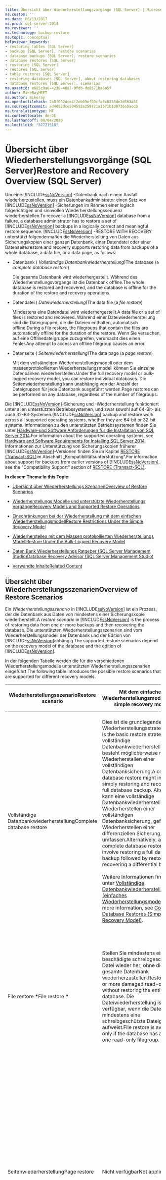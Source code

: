 ```yaml
---
title: Übersicht über Wiederherstellungsvorgänge (SQL Server) | Microsoft-Dokumentation
ms.custom: ''
ms.date: 06/13/2017
ms.prod: sql-server-2014
ms.reviewer: ''
ms.technology: backup-restore
ms.topic: conceptual
helpviewer_keywords:
- restoring tables [SQL Server]
- backups [SQL Server], restore scenarios
- database backups [SQL Server], restore scenarios
- database restores [SQL Server]
- restoring [SQL Server]
- restores [SQL Server]
- table restores [SQL Server]
- restoring databases [SQL Server], about restoring databases
- database restores [SQL Server], scenarios
ms.assetid: e985c9a6-4230-4087-9fdb-de8571ba5a5f
author: MikeRayMSFT
ms.author: mikeray
ms.openlocfilehash: 2b8f032dce4f2eb09ef80cfa8c6333de2d563a81
ms.sourcegitcommit: ad4d92dce894592a259721a1571b1d8736abacdb
ms.translationtype: MT
ms.contentlocale: de-DE
ms.lasthandoff: 08/04/2020
ms.locfileid: "87721518"
---
```

# <a name="restore-and-recovery-overview-sql-server"></a><span data-ttu-id="6e73b-102">Übersicht über Wiederherstellungsvorgänge (SQL Server)</span><span class="sxs-lookup"><span data-stu-id="6e73b-102">Restore and Recovery Overview (SQL Server)</span></span>
  <span data-ttu-id="6e73b-103">Um eine [!INCLUDE[ssNoVersion](../../includes/ssnoversion-md.md)] -Datenbank nach einem Ausfall wiederherzustellen, muss ein Datenbankadministrator einen Satz von [!INCLUDE[ssNoVersion](../../includes/ssnoversion-md.md)] -Sicherungen im Rahmen einer logisch folgerichtigen und sinnvollen Wiederherstellungssequenz wiederherstellen.</span><span class="sxs-lookup"><span data-stu-id="6e73b-103">To recover a [!INCLUDE[ssNoVersion](../../includes/ssnoversion-md.md)] database from a failure, a database administrator has to restore a set of [!INCLUDE[ssNoVersion](../../includes/ssnoversion-md.md)] backups in a logically correct and meaningful restore sequence.</span></span> [!INCLUDE[ssNoVersion](../../includes/ssnoversion-md.md)] <span data-ttu-id="6e73b-104">-RESTORE WITH RECOVERY unterstützt folgendermaßen die Wiederherstellung von Daten aus Sicherungskopien einer ganzen Datenbank, einer Datendatei oder einer Datenseite:</span><span class="sxs-lookup"><span data-stu-id="6e73b-104">restore and recovery supports restoring data from backups of a whole database, a data file, or a data page, as follows:</span></span>  
  
-   <span data-ttu-id="6e73b-105">Datenbank ( *Vollständige Datenbankwiederherstellung*)</span><span class="sxs-lookup"><span data-stu-id="6e73b-105">The database (a *complete database restore*)</span></span>  
  
     <span data-ttu-id="6e73b-106">Die gesamte Datenbank wird wiederhergestellt. Während des Wiederherstellungsvorgangs ist die Datenbank offline.</span><span class="sxs-lookup"><span data-stu-id="6e73b-106">The whole database is restored and recovered, and the database is offline for the duration of the restore and recovery operations.</span></span>  
  
-   <span data-ttu-id="6e73b-107">Datendatei ( *Dateiwiederherstellung*)</span><span class="sxs-lookup"><span data-stu-id="6e73b-107">The data file (a *file restore*)</span></span>  
  
     <span data-ttu-id="6e73b-108">Mindestens eine Datendatei wird wiederhergestellt.</span><span class="sxs-lookup"><span data-stu-id="6e73b-108">A data file or a set of files is restored and recovered.</span></span> <span data-ttu-id="6e73b-109">Während einer Dateiwiederherstellung sind die Dateigruppen, die die Dateien enthalten, automatisch offline.</span><span class="sxs-lookup"><span data-stu-id="6e73b-109">During a file restore, the filegroups that contain the files are automatically offline for the duration of the restore.</span></span> <span data-ttu-id="6e73b-110">Wenn Sie versuchen, auf eine Offlinedateigruppe zuzugreifen, verursacht dies einen Fehler.</span><span class="sxs-lookup"><span data-stu-id="6e73b-110">Any attempt to access an offline filegroup causes an error.</span></span>  
  
-   <span data-ttu-id="6e73b-111">Datenseite ( *Seitenwiederherstellung*)</span><span class="sxs-lookup"><span data-stu-id="6e73b-111">The data page (a *page restore*)</span></span>  
  
     <span data-ttu-id="6e73b-112">Mit dem vollständigen Wiederherstellungsmodell oder dem massenprotokollierten Wiederherstellungsmodell können Sie einzelne Datenbanken wiederherstellen.</span><span class="sxs-lookup"><span data-stu-id="6e73b-112">Under the full recovery model or bulk-logged recovery model, you can restore individual databases.</span></span> <span data-ttu-id="6e73b-113">Die Seitenwiederherstellung kann unabhängig von der Anzahl der Dateigruppen für jede Datenbank ausgeführt werden.</span><span class="sxs-lookup"><span data-stu-id="6e73b-113">Page restores can be performed on any database, regardless of the number of filegroups.</span></span>  
  
 <span data-ttu-id="6e73b-114">Die [!INCLUDE[ssNoVersion](../../includes/ssnoversion-md.md)]-Sicherung und -Wiederherstellung funktioniert unter allen unterstützten Betriebssystemen, und zwar sowohl auf 64-Bit- als auch 32-Bit-Systemen.</span><span class="sxs-lookup"><span data-stu-id="6e73b-114">[!INCLUDE[ssNoVersion](../../includes/ssnoversion-md.md)] backup and restore work across all supported operating systems, whether they are 64-bit or 32-bit systems.</span></span> <span data-ttu-id="6e73b-115">Informationen zu den unterstützten Betriebssystemen finden Sie unter [Hardware-und Software Anforderungen für die Installation von SQL Server 2014](../../sql-server/install/hardware-and-software-requirements-for-installing-sql-server.md).</span><span class="sxs-lookup"><span data-stu-id="6e73b-115">For information about the supported operating systems, see [Hardware and Software Requirements for Installing SQL Server 2014](../../sql-server/install/hardware-and-software-requirements-for-installing-sql-server.md).</span></span> <span data-ttu-id="6e73b-116">Informationen zur Unterstützung von Sicherungskopien früherer [!INCLUDE[ssNoVersion](../../includes/ssnoversion-md.md)]-Versionen finden Sie im Kapitel [RESTORE &#40;Transact-SQL&#41;](/sql/t-sql/statements/restore-statements-transact-sql)im Abschnitt „Kompatibilitätsunterstützung“.</span><span class="sxs-lookup"><span data-stu-id="6e73b-116">For information about support for backups from earlier versions of [!INCLUDE[ssNoVersion](../../includes/ssnoversion-md.md)], see the "Compatibility Support" section of [RESTORE &#40;Transact-SQL&#41;](/sql/t-sql/statements/restore-statements-transact-sql).</span></span>  
  
 <span data-ttu-id="6e73b-117">**In diesem Thema:**</span><span class="sxs-lookup"><span data-stu-id="6e73b-117">**In this Topic:**</span></span>  
  
-   [<span data-ttu-id="6e73b-118">Übersicht über Wiederherstellungs Szenarien</span><span class="sxs-lookup"><span data-stu-id="6e73b-118">Overview of Restore Scenarios</span></span>](#RestoreScenariosOv)  
  
-   [<span data-ttu-id="6e73b-119">Wiederherstellungs Modelle und unterstützte Wiederherstellungs Vorgänge</span><span class="sxs-lookup"><span data-stu-id="6e73b-119">Recovery Models and Supported Restore Operations</span></span>](#RMsAndSupportedRestoreOps)  
  
-   [<span data-ttu-id="6e73b-120">Einschränkungen bei der Wiederherstellung mit dem einfachen Wiederherstellungsmodell</span><span class="sxs-lookup"><span data-stu-id="6e73b-120">Restore Restrictions Under the Simple Recovery Model</span></span>](#RMsimpleScenarios)  
  
-   [<span data-ttu-id="6e73b-121">Wiederherstellen mit dem Massen protokollierten Wiederherstellungs Modell</span><span class="sxs-lookup"><span data-stu-id="6e73b-121">Restore Under the Bulk-Logged Recovery Model</span></span>](#RMblogRestore)  
  
-   [<span data-ttu-id="6e73b-122">Daten Bank Wiederherstellungs Ratgeber (SQL Server Management Studio)</span><span class="sxs-lookup"><span data-stu-id="6e73b-122">Database Recovery Advisor (SQL Server Management Studio)</span></span>](#DRA)  
  
-   [<span data-ttu-id="6e73b-123">Verwandte Inhalte</span><span class="sxs-lookup"><span data-stu-id="6e73b-123">Related Content</span></span>](#RelatedContent)  
  
##  <a name="overview-of-restore-scenarios"></a><a name="RestoreScenariosOv"></a> <span data-ttu-id="6e73b-124">Übersicht über Wiederherstellungsszenarien</span><span class="sxs-lookup"><span data-stu-id="6e73b-124">Overview of Restore Scenarios</span></span>  
 <span data-ttu-id="6e73b-125">Ein *Wiederherstellungsszenario* in [!INCLUDE[ssNoVersion](../../includes/ssnoversion-md.md)] ist ein Prozess, der die Datenbank aus Daten von mindestens einer Sicherungskopie wiederherstellt.</span><span class="sxs-lookup"><span data-stu-id="6e73b-125">A *restore scenario* in [!INCLUDE[ssNoVersion](../../includes/ssnoversion-md.md)] is the process of restoring data from one or more backups and then recovering the database.</span></span> <span data-ttu-id="6e73b-126">Die unterstützten Wiederherstellungsszenarien sind vom Wiederherstellungsmodell der Datenbank und der Edition von [!INCLUDE[ssNoVersion](../../includes/ssnoversion-md.md)]abhängig.</span><span class="sxs-lookup"><span data-stu-id="6e73b-126">The supported restore scenarios depend on the recovery model of the database and the edition of [!INCLUDE[ssNoVersion](../../includes/ssnoversion-md.md)].</span></span>  
  
 <span data-ttu-id="6e73b-127">In der folgenden Tabelle werden die für die verschiedenen Wiederherstellungsmodelle unterstützten Wiederherstellungsszenarien eingeführt.</span><span class="sxs-lookup"><span data-stu-id="6e73b-127">The following table introduces the possible restore scenarios that are supported for different recovery models.</span></span>  
  
|<span data-ttu-id="6e73b-128">Wiederherstellungsszenario</span><span class="sxs-lookup"><span data-stu-id="6e73b-128">Restore scenario</span></span>|<span data-ttu-id="6e73b-129">Mit dem einfachen Wiederherstellungsmodell</span><span class="sxs-lookup"><span data-stu-id="6e73b-129">Under simple recovery model</span></span>|<span data-ttu-id="6e73b-130">Mit dem vollständigen/massenprotokollierten Wiederherstellungsmodell</span><span class="sxs-lookup"><span data-stu-id="6e73b-130">Under full/bulk-logged recovery models</span></span>|  
|----------------------|---------------------------------|----------------------------------------------|  
|<span data-ttu-id="6e73b-131">Vollständige Datenbankwiederherstellung</span><span class="sxs-lookup"><span data-stu-id="6e73b-131">Complete database restore</span></span>|<span data-ttu-id="6e73b-132">Dies ist die grundlegende Wiederherstellungsstrategie.</span><span class="sxs-lookup"><span data-stu-id="6e73b-132">This is the basic restore strategy.</span></span> <span data-ttu-id="6e73b-133">Eine vollständige Datenbankwiederherstellung besteht möglicherweise nur im Wiederherstellen einer vollständigen Datenbanksicherung.</span><span class="sxs-lookup"><span data-stu-id="6e73b-133">A complete database restore might involve simply restoring and recovering a full database backup.</span></span> <span data-ttu-id="6e73b-134">Alternativ kann eine vollständige Datenbankwiederherstellung das Wiederherstellen einer vollständigen Datenbanksicherung, gefolgt vom Wiederherstellen einer differenziellen Sicherung, umfassen.</span><span class="sxs-lookup"><span data-stu-id="6e73b-134">Alternatively, a complete database restore might involve restoring a full database backup followed by restoring and recovering a differential backup.</span></span><br /><br /> <span data-ttu-id="6e73b-135">Weitere Informationen finden Sie unter [Vollständige Datenbankwiederherstellungen &#40;einfaches Wiederherstellungsmodell&#41;](complete-database-restores-simple-recovery-model.md).</span><span class="sxs-lookup"><span data-stu-id="6e73b-135">For more information, see [Complete Database Restores &#40;Simple Recovery Model&#41;](complete-database-restores-simple-recovery-model.md).</span></span>|<span data-ttu-id="6e73b-136">Dies ist die grundlegende Wiederherstellungsstrategie.</span><span class="sxs-lookup"><span data-stu-id="6e73b-136">This is the basic restore strategy.</span></span> <span data-ttu-id="6e73b-137">Eine vollständige Datenbankwiederherstellung bedeutet die Wiederherstellung einer vollständigen Datenbanksicherung und, optional, einer differenziellen Sicherung (soweit vorhanden), gefolgt von der Wiederherstellung aller darauffolgenden Protokollsicherungen (in chronologischer Reihenfolge).</span><span class="sxs-lookup"><span data-stu-id="6e73b-137">A complete database restore involve restoring a full database backup and, optionally, a differential backup (if any), followed by restoring all subsequent log backups (in sequence).</span></span> <span data-ttu-id="6e73b-138">Um die vollständige Datenbankwiederherstellung abzuschließen, wird die letzte Protokollsicherung wiederhergestellt (RESTORE WITH RECOVERY).</span><span class="sxs-lookup"><span data-stu-id="6e73b-138">The complete database restore is finished by recovering the last log backup and also restoring it (RESTORE WITH RECOVERY).</span></span><br /><br /> <span data-ttu-id="6e73b-139">Weitere Informationen finden Sie unter [Vollständige Datenbankwiederherstellungen &#40;vollständiges Wiederherstellungsmodell&#41;](complete-database-restores-full-recovery-model.md).</span><span class="sxs-lookup"><span data-stu-id="6e73b-139">For more information, see [Complete Database Restores &#40;Full Recovery Model&#41;](complete-database-restores-full-recovery-model.md)</span></span>|  
|<span data-ttu-id="6e73b-140">File restore **\***</span><span class="sxs-lookup"><span data-stu-id="6e73b-140">File restore **\***</span></span>|<span data-ttu-id="6e73b-141">Stellen Sie mindestens eine beschädigte schreibgeschützte Datei wieder her, ohne die gesamte Datenbank wiederherzustellen.</span><span class="sxs-lookup"><span data-stu-id="6e73b-141">Restore one or more damaged read-only files, without restoring the entire database.</span></span> <span data-ttu-id="6e73b-142">Die Dateiwiederherstellung ist nur verfügbar, wenn die Datenbank mindestens eine schreibgeschützte Dateigruppe aufweist.</span><span class="sxs-lookup"><span data-stu-id="6e73b-142">File restore is available only if the database has at least one read-only filegroup.</span></span>|<span data-ttu-id="6e73b-143">Wiederherstellen einer oder mehrerer Dateien ohne Wiederherstellung der gesamten Datenbank.</span><span class="sxs-lookup"><span data-stu-id="6e73b-143">Restores one or more files, without restoring the entire database.</span></span> <span data-ttu-id="6e73b-144">Die Dateiwiederherstellung kann ausgeführt werden, während die Datenbank offline ist oder, bei einigen Editionen von [!INCLUDE[ssNoVersion](../../includes/ssnoversion-md.md)], während die Datenbank online bleibt.</span><span class="sxs-lookup"><span data-stu-id="6e73b-144">File restore can be performed while the database is offline or, for some editions of [!INCLUDE[ssNoVersion](../../includes/ssnoversion-md.md)], while the database remains online.</span></span> <span data-ttu-id="6e73b-145">Während einer Dateiwiederherstellung sind die Dateigruppen, die die wiederherzustellenden Dateien enthalten, immer offline.</span><span class="sxs-lookup"><span data-stu-id="6e73b-145">During a file restore, the filegroups that contain the files that are being restored are always offline.</span></span>|  
|<span data-ttu-id="6e73b-146">Seitenwiederherstellung</span><span class="sxs-lookup"><span data-stu-id="6e73b-146">Page restore</span></span>|<span data-ttu-id="6e73b-147">Nicht verfügbar</span><span class="sxs-lookup"><span data-stu-id="6e73b-147">Not applicable</span></span>|<span data-ttu-id="6e73b-148">Stellt mindestens eine beschädigte Seite wieder her.</span><span class="sxs-lookup"><span data-stu-id="6e73b-148">Restores one or more damaged pages.</span></span> <span data-ttu-id="6e73b-149">Die Seitenwiederherstellung kann ausgeführt werden, während die Datenbank offline ist oder, bei einigen Editionen von [!INCLUDE[ssNoVersion](../../includes/ssnoversion-md.md)], während die Datenbank online bleibt.</span><span class="sxs-lookup"><span data-stu-id="6e73b-149">Page restore can be performed while the database is offline or, for some editions of [!INCLUDE[ssNoVersion](../../includes/ssnoversion-md.md)], while the database remains online.</span></span> <span data-ttu-id="6e73b-150">Während einer Seitenwiederherstellung sind die wiederherzustellenden Seiten immer offline.</span><span class="sxs-lookup"><span data-stu-id="6e73b-150">During a page restore, the pages that are being restored are always offline.</span></span><br /><br /> <span data-ttu-id="6e73b-151">Es muss eine fortlaufende Kette von Protokollsicherungen bis zur aktuellen Protokolldatei vorhanden sein, und alle Protokollsicherungen müssen angewendet werden, um die Seite auf den Stand der aktuellen Protokolldatei zu bringen.</span><span class="sxs-lookup"><span data-stu-id="6e73b-151">An unbroken chain of log backups must be available, up to the current log file, and they must all be applied to bring the page up to date with the current log file.</span></span><br /><br /> <span data-ttu-id="6e73b-152">Weitere Informationen finden Sie unter [Wiederherstellung von Seiten &#40;SQL Server&#41;](restore-pages-sql-server.md).</span><span class="sxs-lookup"><span data-stu-id="6e73b-152">For more information, see [Restore Pages &#40;SQL Server&#41;](restore-pages-sql-server.md).</span></span>|  
|<span data-ttu-id="6e73b-153">Schrittweise Wiederherstellung **\***</span><span class="sxs-lookup"><span data-stu-id="6e73b-153">Piecemeal restore **\***</span></span>|<span data-ttu-id="6e73b-154">Stellen Sie die Datenbank in Phasen auf Dateigruppenebene wieder her, beginnend mit der primären Dateigruppe und allen sekundären Dateigruppen mit Lese-/Schreibzugriff.</span><span class="sxs-lookup"><span data-stu-id="6e73b-154">Restore and recover the database in stages at the filegroup level, starting with the primary and all read/write, secondary filegroups.</span></span>|<span data-ttu-id="6e73b-155">Stellen Sie die Datenbank phasenweise auf Dateigruppenebene wieder her, beginnend mit der primären Dateigruppe.</span><span class="sxs-lookup"><span data-stu-id="6e73b-155">Restore and recover the database in stages at the filegroup level, starting with the primary filegroup.</span></span>|  
  
 <span data-ttu-id="6e73b-156">**\*** Die Onlinewiederherstellung wird nur in der Enterprise Edition unterstützt.</span><span class="sxs-lookup"><span data-stu-id="6e73b-156">**\*** Online restore is supported only in the Enterprise edition.</span></span>  
  
 <span data-ttu-id="6e73b-157">Unabhängig davon, wie die Daten hergestellt werden, stellt [!INCLUDE[ssDEnoversion](../../includes/ssdenoversion-md.md)] sicher, dass die gesamte Datenbank vor dem Wiederherstellen logisch konsistent ist.</span><span class="sxs-lookup"><span data-stu-id="6e73b-157">Regardless of how data is restored, before a database can be recovered, the [!INCLUDE[ssDEnoversion](../../includes/ssdenoversion-md.md)] guarantees that the whole database is logically consistent.</span></span> <span data-ttu-id="6e73b-158">Beispielsweise können Sie eine Datei erst wiederherstellen und online schalten, wenn sie durch ein Rollforward auf einen Stand gebracht wurde, in dem sie mit der Datenbank konsistent ist.</span><span class="sxs-lookup"><span data-stu-id="6e73b-158">For example, if you restore a file, you cannot recover it and bring it online until it has been rolled far enough forward to be consistent with the database.</span></span>  
  
### <a name="advantages-of-a-file-or-page-restore"></a><span data-ttu-id="6e73b-159">Vorteile von Datei- oder Seitenwiederherstellungen</span><span class="sxs-lookup"><span data-stu-id="6e73b-159">Advantages of a File or Page Restore</span></span>  
 <span data-ttu-id="6e73b-160">Das Wiederherstellen von Dateien oder Seiten anstelle der vollständigen Datenbank bietet folgende Vorteile:</span><span class="sxs-lookup"><span data-stu-id="6e73b-160">Restoring and recovering files or pages, instead of the whole database, provides the following advantages:</span></span>  
  
-   <span data-ttu-id="6e73b-161">Bei der Wiederherstellung geringerer Datenmengen wird weniger Zeit zum Kopieren und Wiederherstellen benötigt.</span><span class="sxs-lookup"><span data-stu-id="6e73b-161">Restoring less data reduces the time required to copy and recover it.</span></span>  
  
-   <span data-ttu-id="6e73b-162">In [!INCLUDE[ssNoVersion](../../includes/ssnoversion-md.md)] ist es u. U. möglich, dass während des Datei- oder Seitenwiederherstellungsprozesses andere Daten der Datenbank online bleiben.</span><span class="sxs-lookup"><span data-stu-id="6e73b-162">On [!INCLUDE[ssNoVersion](../../includes/ssnoversion-md.md)] restoring files or pages might allow other data in the database to remain online during the restore operation.</span></span>  
  
##  <a name="recovery-models-and-supported-restore-operations"></a><a name="RMsAndSupportedRestoreOps"></a><span data-ttu-id="6e73b-163">Wiederherstellungs Modelle und unterstützte Wiederherstellungs Vorgänge</span><span class="sxs-lookup"><span data-stu-id="6e73b-163">Recovery Models and Supported Restore Operations</span></span>  
 <span data-ttu-id="6e73b-164">Die für eine Datenbank verfügbaren Wiederherstellungsvorgänge hängen vom Wiederherstellungsmodell ab.</span><span class="sxs-lookup"><span data-stu-id="6e73b-164">The restore operations that are available for a database depend on its recovery model.</span></span> <span data-ttu-id="6e73b-165">In der folgenden Tabelle finden Sie eine Zusammenfassung, ob und in welchem Ausmaß die verschiedenen Wiederherstellungsmodelle ein bestimmtes Wiederherstellungsszenario unterstützen.</span><span class="sxs-lookup"><span data-stu-id="6e73b-165">The following table summarizes whether and to what extent each of the recovery models supports a given restore scenario.</span></span>  
  
|<span data-ttu-id="6e73b-166">Wiederherstellungsvorgang</span><span class="sxs-lookup"><span data-stu-id="6e73b-166">Restore operation</span></span>|<span data-ttu-id="6e73b-167">Vollständiges Wiederherstellungsmodell</span><span class="sxs-lookup"><span data-stu-id="6e73b-167">Full recovery model</span></span>|<span data-ttu-id="6e73b-168">Massenprotokolliertes Wiederherstellungsmodell</span><span class="sxs-lookup"><span data-stu-id="6e73b-168">Bulk-logged recovery model</span></span>|<span data-ttu-id="6e73b-169">Einfaches Wiederherstellungsmodell</span><span class="sxs-lookup"><span data-stu-id="6e73b-169">Simple recovery model</span></span>|  
|-----------------------|-------------------------|---------------------------------|---------------------------|  
|<span data-ttu-id="6e73b-170">Datenwiederherstellung</span><span class="sxs-lookup"><span data-stu-id="6e73b-170">Data recovery</span></span>|<span data-ttu-id="6e73b-171">Vollständige Wiederherstellung (falls das Protokoll verfügbar ist).</span><span class="sxs-lookup"><span data-stu-id="6e73b-171">Complete recovery (if the log is available).</span></span>|<span data-ttu-id="6e73b-172">Gefahr des Datenverlusts.</span><span class="sxs-lookup"><span data-stu-id="6e73b-172">Some data-loss exposure.</span></span>|<span data-ttu-id="6e73b-173">Alle Daten seit der letzten vollständigen Sicherung oder differenziellen Sicherung gehen verloren.</span><span class="sxs-lookup"><span data-stu-id="6e73b-173">Any data since last full or differential backup is lost.</span></span>|  
|<span data-ttu-id="6e73b-174">Wiederherstellung bis zu einem bestimmten Zeitpunkt</span><span class="sxs-lookup"><span data-stu-id="6e73b-174">Point-in-time restore</span></span>|<span data-ttu-id="6e73b-175">Jeder von den Protokollsicherungen abgedeckte Zeitpunkt.</span><span class="sxs-lookup"><span data-stu-id="6e73b-175">Any time covered by the log backups.</span></span>|<span data-ttu-id="6e73b-176">Nicht zulässig, wenn die Protokollsicherung massenprotokollierte Änderungen enthält.</span><span class="sxs-lookup"><span data-stu-id="6e73b-176">Disallowed if the log backup contains any bulk-logged changes.</span></span>|<span data-ttu-id="6e73b-177">Wird nicht unterstützt.</span><span class="sxs-lookup"><span data-stu-id="6e73b-177">Not supported.</span></span>|  
|<span data-ttu-id="6e73b-178">File restore **\***</span><span class="sxs-lookup"><span data-stu-id="6e73b-178">File restore **\***</span></span>|<span data-ttu-id="6e73b-179">Vollständige Unterstützung.</span><span class="sxs-lookup"><span data-stu-id="6e73b-179">Full support.</span></span>|<span data-ttu-id="6e73b-180">Manchmal. **\*\***</span><span class="sxs-lookup"><span data-stu-id="6e73b-180">Sometimes.**\*\***</span></span>|<span data-ttu-id="6e73b-181">Verfügbar nur für schreibgeschützte sekundäre Dateien.</span><span class="sxs-lookup"><span data-stu-id="6e73b-181">Available only for read-only secondary files.</span></span>|  
|<span data-ttu-id="6e73b-182">Page restore **\***</span><span class="sxs-lookup"><span data-stu-id="6e73b-182">Page restore **\***</span></span>|<span data-ttu-id="6e73b-183">Vollständige Unterstützung.</span><span class="sxs-lookup"><span data-stu-id="6e73b-183">Full support.</span></span>|<span data-ttu-id="6e73b-184">Manchmal. **\*\***</span><span class="sxs-lookup"><span data-stu-id="6e73b-184">Sometimes.**\*\***</span></span>|<span data-ttu-id="6e73b-185">Keine.</span><span class="sxs-lookup"><span data-stu-id="6e73b-185">None.</span></span>|  
|<span data-ttu-id="6e73b-186">Schrittweise Wiederherstellung (Dateigruppenebene) **\***</span><span class="sxs-lookup"><span data-stu-id="6e73b-186">Piecemeal (filegroup-level) restore **\***</span></span>|<span data-ttu-id="6e73b-187">Vollständige Unterstützung.</span><span class="sxs-lookup"><span data-stu-id="6e73b-187">Full support.</span></span>|<span data-ttu-id="6e73b-188">Manchmal. **\*\***</span><span class="sxs-lookup"><span data-stu-id="6e73b-188">Sometimes.**\*\***</span></span>|<span data-ttu-id="6e73b-189">Verfügbar nur für schreibgeschützte sekundäre Dateien.</span><span class="sxs-lookup"><span data-stu-id="6e73b-189">Available only for read-only secondary files.</span></span>|  
  
 <span data-ttu-id="6e73b-190">**\*** Verfügbar nur in der Enterprise Edition von [!INCLUDE[ssNoVersion](../../includes/ssnoversion-md.md)]</span><span class="sxs-lookup"><span data-stu-id="6e73b-190">**\*** Available only in the Enterprise edition of [!INCLUDE[ssNoVersion](../../includes/ssnoversion-md.md)]</span></span>  
  
 <span data-ttu-id="6e73b-191">**\*\*** Die erforderlichen Bedingungen finden Sie in [Einschränkungen bei der Wiederherstellung mit dem einfachen Wiederherstellungsmodell](#RMsimpleScenarios)weiter unten in diesem Thema.</span><span class="sxs-lookup"><span data-stu-id="6e73b-191">**\*\*** For the required conditions, see [Restore Restrictions Under the Simple Recovery Model](#RMsimpleScenarios), later in this topic.</span></span>  
  
> [!IMPORTANT]  
>  <span data-ttu-id="6e73b-192">Unabhängig vom Wiederherstellungsmodell einer Datenbank kann eine [!INCLUDE[ssNoVersion](../../includes/ssnoversion-md.md)] -Sicherung nicht mit einer Version von [!INCLUDE[ssNoVersion](../../includes/ssnoversion-md.md)] wiederhergestellt werden, die älter als die Version ist, mit der die Sicherung erstellt wurde.</span><span class="sxs-lookup"><span data-stu-id="6e73b-192">Regardless of the recovery model of a database, a [!INCLUDE[ssNoVersion](../../includes/ssnoversion-md.md)] backup cannot be restored by a version of [!INCLUDE[ssNoVersion](../../includes/ssnoversion-md.md)] that is older than the version that created the backup.</span></span>  
  
##  <a name="restore-scenarios-under-the-simple-recovery-model"></a><a name="RMsimpleScenarios"></a><span data-ttu-id="6e73b-193">Wiederherstellungs Szenarien mit dem einfachen Wiederherstellungs Modell</span><span class="sxs-lookup"><span data-stu-id="6e73b-193">Restore Scenarios Under the Simple Recovery Model</span></span>  
 <span data-ttu-id="6e73b-194">Bei Verwendung des einfachen Wiederherstellungsmodells unterliegen Wiederherstellungsvorgänge den folgenden Einschränkungen:</span><span class="sxs-lookup"><span data-stu-id="6e73b-194">The simple recovery model imposes the following restrictions on restore operations:</span></span>  
  
-   <span data-ttu-id="6e73b-195">Die Dateiwiederherstellung und die schrittweise Wiederherstellung stehen nur für schreibgeschützte sekundäre Dateigruppen zur Verfügung.</span><span class="sxs-lookup"><span data-stu-id="6e73b-195">File restore and piecemeal restore are available only for read-only secondary filegroups.</span></span> <span data-ttu-id="6e73b-196">Informationen zu diesen Wiederherstellungsszenarien finden Sie unter [Dateiwiederherstellungen &#40;einfaches Wiederherstellungsmodell&#41;](file-restores-simple-recovery-model.md) und [Schrittweise Wiederherstellungen &#40;SQL Server&#41;](piecemeal-restores-sql-server.md).</span><span class="sxs-lookup"><span data-stu-id="6e73b-196">For information about these restore scenarios, see [File Restores &#40;Simple Recovery Model&#41;](file-restores-simple-recovery-model.md) and [Piecemeal Restores &#40;SQL Server&#41;](piecemeal-restores-sql-server.md).</span></span>  
  
-   <span data-ttu-id="6e73b-197">Die Seitenwiederherstellung ist nicht zulässig.</span><span class="sxs-lookup"><span data-stu-id="6e73b-197">Page restore is not allowed.</span></span>  
  
-   <span data-ttu-id="6e73b-198">Die Wiederherstellung bis zu einem bestimmten Zeitpunkt ist nicht zulässig.</span><span class="sxs-lookup"><span data-stu-id="6e73b-198">Point-in-time restore is not allowed.</span></span>  
  
 <span data-ttu-id="6e73b-199">Wenn die genannten Einschränkungen für Ihre Anforderungen nicht geeignet sind, sollten Sie die Verwendung des vollständigen Wiederherstellungsmodells in Betracht ziehen.</span><span class="sxs-lookup"><span data-stu-id="6e73b-199">If any of these restrictions are inappropriate for your recovery needs, we recommend that you consider using the full recovery model.</span></span> <span data-ttu-id="6e73b-200">Weitere Informationen finden Sie unter [Übersicht über Sicherungen &#40;SQL Server&#41;](backup-overview-sql-server.md).</span><span class="sxs-lookup"><span data-stu-id="6e73b-200">For more information, see [Backup Overview &#40;SQL Server&#41;](backup-overview-sql-server.md).</span></span>  
  
> [!IMPORTANT]  
>  <span data-ttu-id="6e73b-201">Unabhängig vom Wiederherstellungsmodell einer Datenbank kann eine [!INCLUDE[ssNoVersion](../../includes/ssnoversion-md.md)] -Sicherung nicht mit einer Version von [!INCLUDE[ssNoVersion](../../includes/ssnoversion-md.md)] wiederhergestellt werden, die älter als die Version ist, mit der die Sicherung erstellt wurde.</span><span class="sxs-lookup"><span data-stu-id="6e73b-201">Regardless of the recovery model of a database, a [!INCLUDE[ssNoVersion](../../includes/ssnoversion-md.md)] backup cannot be restored by a version of [!INCLUDE[ssNoVersion](../../includes/ssnoversion-md.md)] that is older than the version that created the backup.</span></span>  
  
##  <a name="restore-under-the-bulk-logged-recovery-model"></a><a name="RMblogRestore"></a> <span data-ttu-id="6e73b-202">Wiederherstellen mit dem massenprotokollierten Wiederherstellungsmodell</span><span class="sxs-lookup"><span data-stu-id="6e73b-202">Restore Under the Bulk-Logged Recovery Model</span></span>  
 <span data-ttu-id="6e73b-203">In diesem Abschnitt werden Aspekte der Wiederherstellung behandelt, die sich nur auf das massenprotokollierte Wiederherstellungsmodell beziehen, das als Zusatz zum vollständigen Wiederherstellungsmodell gedacht ist.</span><span class="sxs-lookup"><span data-stu-id="6e73b-203">This section discusses restore considerations that are unique to bulk-logged recovery model, which is intended exclusively as a supplement to the full recovery model.</span></span>  
  
> [!NOTE]  
>  <span data-ttu-id="6e73b-204">Eine Einführung in das massenprotokollierte Wiederherstellungsmodell finden Sie unter [Das Transaktionsprotokoll &#40;SQL Server&#41;](../logs/the-transaction-log-sql-server.md).</span><span class="sxs-lookup"><span data-stu-id="6e73b-204">For an introduction to the bulk-logged recovery model, see [The Transaction Log &#40;SQL Server&#41;](../logs/the-transaction-log-sql-server.md).</span></span>  
  
 <span data-ttu-id="6e73b-205">Im Allgemeinen ähnelt das massenprotokollierte Wiederherstellungsmodell dem vollständigen Wiederherstellungsmodell, und die für das vollständige Wiederherstellungsmodell beschriebenen Informationen gelten zudem für beide Modelle.</span><span class="sxs-lookup"><span data-stu-id="6e73b-205">Generally, the bulk-logged recovery model is similar to the full recovery model, and the information described for the full recovery model also applies to both.</span></span> <span data-ttu-id="6e73b-206">Die Zeitpunktwiederherstellung und die Onlinewiederherstellung werden jedoch durch das massenprotokollierte Wiederherstellungsmodell beeinflusst.</span><span class="sxs-lookup"><span data-stu-id="6e73b-206">However, point-in-time recovery and online restore are affected by the bulk-logged recovery model.</span></span>  
  
### <a name="restrictions-for-point-in-time-recovery"></a><span data-ttu-id="6e73b-207">Einschränkungen für die Zeitpunktwiederherstellung</span><span class="sxs-lookup"><span data-stu-id="6e73b-207">Restrictions for Point-in-time Recovery</span></span>  
 <span data-ttu-id="6e73b-208">Wenn eine Protokollsicherung, die im massenprotokollierten Wiederherstellungsmodell vorgenommen wurde, massenprotokollierte Änderungen enthält, ist eine Zeitpunktwiederherstellung nicht zulässig.</span><span class="sxs-lookup"><span data-stu-id="6e73b-208">If a log backup taken under the bulk-logged recovery model contains bulk-logged changes, point-in-time recovery is not allowed.</span></span> <span data-ttu-id="6e73b-209">Wenn versucht wird, eine Wiederherstellung bis zu einem bestimmten Zeitpunkt für eine Protokollsicherung auszuführen, die Massenänderungen enthält, treten beim Wiederherstellungsvorgang Fehler auf.</span><span class="sxs-lookup"><span data-stu-id="6e73b-209">Trying to perform point-in-time recovery on a log backup that contains bulk changes will cause the restore operation to fail.</span></span>  
  
### <a name="restrictions-for-online-restore"></a><span data-ttu-id="6e73b-210">Einschränkungen für die Onlinewiederherstellung</span><span class="sxs-lookup"><span data-stu-id="6e73b-210">Restrictions for Online Restore</span></span>  
 <span data-ttu-id="6e73b-211">Eine Onlinewiederherstellungssequenz funktioniert nur, wenn folgende Bedingungen erfüllt werden:</span><span class="sxs-lookup"><span data-stu-id="6e73b-211">An online restore sequence works only if the following conditions are met:</span></span>  
  
-   <span data-ttu-id="6e73b-212">Alle erforderlichen Protokollsicherungen müssen vorgenommen werden, bevor die Wiederherstellungssequenz gestartet wird.</span><span class="sxs-lookup"><span data-stu-id="6e73b-212">All required log backups must have been taken before the restore sequence starts.</span></span>  
  
-   <span data-ttu-id="6e73b-213">Massenänderungen müssen gesichert werden, bevor die Onlinewiederherstellungssequenz gestartet wird.</span><span class="sxs-lookup"><span data-stu-id="6e73b-213">Bulk changes must be backed before starting the online restore sequence.</span></span>  
  
-   <span data-ttu-id="6e73b-214">Wenn in der Datenbank Massenänderungen vorhanden sind, müssen alle Dateien online oder[defunct](remove-defunct-filegroups-sql-server.md)sein.</span><span class="sxs-lookup"><span data-stu-id="6e73b-214">If bulk changes exist in the database, all files must be either online or[defunct](remove-defunct-filegroups-sql-server.md).</span></span> <span data-ttu-id="6e73b-215">(Dies bedeutet, dass die Datei kein Bestandteil der Datenbank mehr ist.)</span><span class="sxs-lookup"><span data-stu-id="6e73b-215">(This means that it is no longer part of the database.)</span></span>  
  
 <span data-ttu-id="6e73b-216">Wenn diese Bedingungen nicht erfüllt werden, treten bei der Onlinewiederherstellungssequenz Fehler auf.</span><span class="sxs-lookup"><span data-stu-id="6e73b-216">If these conditions are not met, the online restore sequence fails.</span></span>  
  
> [!NOTE]  
>  <span data-ttu-id="6e73b-217">Es empfiehlt sich, in das vollständige Wiederherstellungsmodell zu wechseln, bevor eine Onlinewiederherstellung gestartet wird.</span><span class="sxs-lookup"><span data-stu-id="6e73b-217">We recommend switching to the full recovery model before starting an online restore.</span></span> <span data-ttu-id="6e73b-218">Weitere Informationen finden Sie unter [Wiederherstellungsmodelle &#40;SQL Server&#41;](recovery-models-sql-server.md).</span><span class="sxs-lookup"><span data-stu-id="6e73b-218">For more information, see [Recovery Models &#40;SQL Server&#41;](recovery-models-sql-server.md).</span></span>  
  
 <span data-ttu-id="6e73b-219">Informationen zum Ausführen einer Onlinewiederherstellung finden Sie unter [Onlinewiederherstellungen &#40;SQL Server&#41;](online-restore-sql-server.md).</span><span class="sxs-lookup"><span data-stu-id="6e73b-219">For information about how to perform an online restore, see [Online Restore &#40;SQL Server&#41;](online-restore-sql-server.md).</span></span>  
  
##  <a name="database-recovery-advisor-sql-server-management-studio"></a><a name="DRA"></a> <span data-ttu-id="6e73b-220">Datenbankwiederherstellungsberater (SQL Server Management Studio)</span><span class="sxs-lookup"><span data-stu-id="6e73b-220">Database Recovery Advisor (SQL Server Management Studio)</span></span>  
 <span data-ttu-id="6e73b-221">Der Datenbankwiederherstellungsberater erleichtert das Erstellen von Wiederherstellungsplänen, durch die optimale folgerichtige Wiederherstellungssequenzen implementiert werden.</span><span class="sxs-lookup"><span data-stu-id="6e73b-221">The Database Recovery Advisor facilitates constructing restore plans that implement optimal correct restore sequences.</span></span> <span data-ttu-id="6e73b-222">Viele bekannte Probleme mit der Datenbankwiederherstellung und von Kunden angeforderte Erweiterungen wurden behoben.</span><span class="sxs-lookup"><span data-stu-id="6e73b-222">Many known database restore issues and enhancements requested by customers have been addressed.</span></span> <span data-ttu-id="6e73b-223">Mit dem Datenbankwiederherstellungsberater werden u. a. folgende wichtige Erweiterungen eingeführt:</span><span class="sxs-lookup"><span data-stu-id="6e73b-223">Major enhancements introduced by the Database Recovery Advisor include the following:</span></span>  
  
-   <span data-ttu-id="6e73b-224">**Wiederherstellungsplan-Algorithmus:**  Der zum Erstellen von Wiederherstellungsplänen verwendete Algorithmus wurde erheblich verbessert, insbesondere bei komplexen Wiederherstellungsszenarios.</span><span class="sxs-lookup"><span data-stu-id="6e73b-224">**Restore-plan algorithm:**  The algorithm used to construct restore plans has improved significantly, particularly for complex restore scenarios.</span></span> <span data-ttu-id="6e73b-225">Viele Grenzfälle, einschließlich Verzweigungszenarien in Zeitpunktwiederherstellungen, werden effizienter als in früheren Versionen von [!INCLUDE[ssNoVersion](../../includes/ssnoversion-md.md)]behandelt.</span><span class="sxs-lookup"><span data-stu-id="6e73b-225">Many edge cases, including forking scenarios in point-in-time restores, are handled more efficiently than in previous versions of [!INCLUDE[ssNoVersion](../../includes/ssnoversion-md.md)].</span></span>  
  
-   <span data-ttu-id="6e73b-226">**Zeitpunktwiederherstellungen:**  Der Wiederherstellungsberater für Datenbanken vereinfacht erheblich das Wiederherstellen von Datenbanken zu einem bestimmten Zeitpunkt.</span><span class="sxs-lookup"><span data-stu-id="6e73b-226">**Point-in-time restores:**  The Database Recovery Advisor greatly simplifies restoring a database to a given point in time.</span></span> <span data-ttu-id="6e73b-227">Die Unterstützung für Zeitpunktwiederherstellungen wird durch eine visuelle Sicherungszeitachse deutlich verbessert.</span><span class="sxs-lookup"><span data-stu-id="6e73b-227">A visual backup timeline significantly enhances support for point-in-time restores.</span></span> <span data-ttu-id="6e73b-228">Diese visuelle Zeitachse macht es möglich, einen geeigneten Zeitpunkt als Zielwiederherstellungspunkt zum Wiederherstellen einer Datenbank zu ermitteln.</span><span class="sxs-lookup"><span data-stu-id="6e73b-228">This visual timeline allows you to identify a feasible point in time as the target recovery point for restoring a database.</span></span> <span data-ttu-id="6e73b-229">Die Zeitachse erleichtert das Durchlaufen eines verzweigten Wiederherstellungspfads (ein Pfad, der Wiederherstellungsverzweigungen umfasst).</span><span class="sxs-lookup"><span data-stu-id="6e73b-229">The timeline facilitates traversing a forked recovery path (a path that spans recovery forks).</span></span> <span data-ttu-id="6e73b-230">Ein angegebener Zeitpunktwiederherstellungsplan schließt automatisch die Sicherungen ein, die für das Wiederherstellen zum Zielzeitpunkt (Datum und Uhrzeit) relevant sind.</span><span class="sxs-lookup"><span data-stu-id="6e73b-230">A given point-in-time restore plan automatically includes the backups that are relevant to the restoring to your target point in time (date and time).</span></span> <span data-ttu-id="6e73b-231">Informationen finden Sie unter [Wiederherstellen einer SQL Server-Datenbank auf einen Zeitpunkt &#40;vollständiges Wiederherstellungsmodell&#41;](restore-a-sql-server-database-to-a-point-in-time-full-recovery-model.md).</span><span class="sxs-lookup"><span data-stu-id="6e73b-231">For more information, see [Restore a SQL Server Database to a Point in Time &#40;Full Recovery Model&#41;](restore-a-sql-server-database-to-a-point-in-time-full-recovery-model.md).</span></span>  
  
 <span data-ttu-id="6e73b-232">Weitere Informationen zum Datenbankwiederherstellungsberater finden Sie in den folgenden Blogs zur [!INCLUDE[ssNoVersion](../../includes/ssnoversion-md.md)] -Verwaltbarkeit:</span><span class="sxs-lookup"><span data-stu-id="6e73b-232">For more information, see about the Database Recovery Advisor, see the following [!INCLUDE[ssNoVersion](../../includes/ssnoversion-md.md)] Manageability blogs:</span></span>  
  
-   [<span data-ttu-id="6e73b-233">Wiederherstellungsberater: Einführung</span><span class="sxs-lookup"><span data-stu-id="6e73b-233">Recovery Advisor: An Introduction</span></span>](https://blogs.msdn.com/b/managingsql/archive/2011/07/13/recovery-advisor-an-introduction.aspx)  
  
-   [<span data-ttu-id="6e73b-234">Wiederherstellungsberater: Verwenden von SSMS zum Erstellen/Wiederherstellen von Teilungssicherungen</span><span class="sxs-lookup"><span data-stu-id="6e73b-234">Recovery Advisor: Using SSMS to create/restore split backups</span></span>](https://docs.microsoft.com/archive/blogs/managingsql/recovery-advisor-using-ssms-to-createrestore-split-backups)  
  
##  <a name="related-content"></a><a name="RelatedContent"></a> <span data-ttu-id="6e73b-235">Verwandte Inhalte</span><span class="sxs-lookup"><span data-stu-id="6e73b-235">Related Content</span></span>  
 <span data-ttu-id="6e73b-236">Keine.</span><span class="sxs-lookup"><span data-stu-id="6e73b-236">None.</span></span>  
  
## <a name="see-also"></a><span data-ttu-id="6e73b-237">Weitere Informationen</span><span class="sxs-lookup"><span data-stu-id="6e73b-237">See Also</span></span>  
 [<span data-ttu-id="6e73b-238">Übersicht über Sicherungen &#40;SQL Server&#41;</span><span class="sxs-lookup"><span data-stu-id="6e73b-238">Backup Overview &#40;SQL Server&#41;</span></span>](backup-overview-sql-server.md)  
  
  

